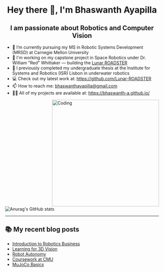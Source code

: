 <h1 align="center">Hey there 👋, I'm Bhaswanth Ayapilla</h1>
<h2 align="center">I am passionate about Robotics and Computer Vision</h2>


<!--
- 🦾 I’m currently doing my thesis at Institute for Systems and Robotics (ISR) Lisbon in underwater robotics.
- 🔭 I also interned at MARMot Lab, NUS where I worked on multi-agent traffic signal control using reinforcement learning.
- 🌱 I’m currently building a simulator for Autonomous Underwater Gliders.
- 💻 Check out my latest work at: https://github.com/Bhaswanth-A/AUG-Simulator
- 📫 How to reach me: bhaswanthayapilla@gmail.com
- 👨‍💻 All of my projects are available at: https://bhaswanth-a.github.io/ -->

- 🏫 I’m currently pursuing my MS in Robotic Systems Development (MRSD) at Carnegie Mellon University
- :rocket: I'm working on my capstone project in Space Robotics under Dr. William "Red" Whittaker — building the [Lunar ROADSTER](https://bhaswanth-a.github.io/posts/lunar-roadster-cmu/)
- 🦾 I previously completed my undergraduate thesis at the Institute for Systems and Robotics (ISR) Lisbon in underwater robotics
- 💻 Check out my latest work at: https://github.com/Lunar-ROADSTER
- 📫 How to reach me: bhaswanthayapilla@gmail.com
- 👨‍💻 All of my projects are available at: https://bhaswanth-a.github.io/
<!--- 🔭 I also interned at MARMot Lab, NUS where I worked on multi-agent traffic signal control using reinforcement learning. -->

<img align="right" alt="Coding" width="350" src="https://user-images.githubusercontent.com/74038190/225813708-98b745f2-7d22-48cf-9150-083f1b00d6c9.gif">


![Anurag's GitHub stats](https://github-readme-stats.vercel.app/api?username=Bhaswanth-A&theme=radical&show_icons=true)

<!--
![Python](https://img.shields.io/badge/python-3670A0?style=for-the-badge&logo=python&logoColor=ffdd54)
![C](https://img.shields.io/badge/C-00599C?style=for-the-badge&logo=c&logoColor=white)
![ROS](https://img.shields.io/badge/ros-%230A0FF9.svg?style=for-the-badge&logo=ros&logoColor=white)
![PyTorch](https://img.shields.io/badge/PyTorch-%23EE4C2C.svg?style=for-the-badge&logo=PyTorch&logoColor=white)
![TensorFlow](https://img.shields.io/badge/TensorFlow-%23FF6F00.svg?style=for-the-badge&logo=TensorFlow&logoColor=white)
![Keras](https://img.shields.io/badge/Keras-FF0000?style=for-the-badge&logo=keras&logoColor=white)
![scikit-learn](https://img.shields.io/badge/scikit--learn-%23F7931E.svg?style=for-the-badge&logo=scikit-learn&logoColor=white)
![OpenCV](https://img.shields.io/badge/opencv-%23white.svg?style=for-the-badge&logo=opencv&logoColor=white)
![Numpy](https://img.shields.io/badge/Numpy-777BB4?style=for-the-badge&logo=numpy&logoColor=white)
![Pandas](https://img.shields.io/badge/Pandas-2C2D72?style=for-the-badge&logo=pandas&logoColor=white)
![Matplotlib](https://img.shields.io/badge/Matplotlib-%23ffffff.svg?style=for-the-badge&logo=Matplotlib&logoColor=black)
![AWS](https://img.shields.io/badge/AWS-%23FF9900.svg?style=for-the-badge&logo=amazon-aws&logoColor=white)
![Arduino](https://img.shields.io/badge/Arduino-00979D?style=for-the-badge&logo=Arduino&logoColor=white)
![Espressif](https://img.shields.io/badge/espressif-E7352C?style=for-the-badge&logo=espressif&logoColor=white)
![Ubuntu](https://img.shields.io/badge/Ubuntu-E95420?style=for-the-badge&logo=ubuntu&logoColor=white)
-->

---

## 📚 My recent blog posts
<!-- BLOG-POST-LIST:START -->
- [Introduction to Robotics Business](https://bhaswanth-a.github.io//posts/intro-robotics-business-25/)
- [Learning for 3D Vision](https://bhaswanth-a.github.io//posts/learning-3d-vision-25/)
- [Robot Autonomy](https://bhaswanth-a.github.io//posts/robot-autonomy-25/)
- [Coursework at CMU](https://bhaswanth-a.github.io//posts/cmu-blog/)
- [MuJoCo Basics](https://bhaswanth-a.github.io//posts/mujoco-basics/)
<!-- BLOG-POST-LIST:END -->

<!-- You can also scan the QR code below to go to my website 

<img align="left" alt="QR" width="350" src="website_qr2.png"> -->

